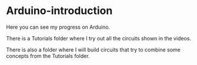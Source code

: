 # Arduino-introduction

Here you can see my progress on Arduino.

There is a Tutorials folder where I try out all the circuits shown in the videos.

There is also a folder where I will build circuits that try to combine some concepts from the Tutorials folder. 
